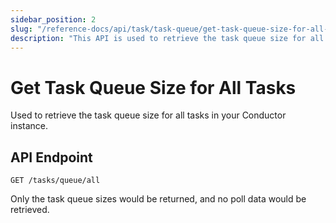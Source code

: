 ```yaml
---
sidebar_position: 2
slug: "/reference-docs/api/task/task-queue/get-task-queue-size-for-all-tasks"
description: "This API is used to retrieve the task queue size for all tasks in your Conductor cluster."
---
```

# Get Task Queue Size for All Tasks

Used to retrieve the task queue size for all tasks in your Conductor instance. 

## API Endpoint

```
GET /tasks/queue/all
```

Only the task queue sizes would be returned, and no poll data would be retrieved.

